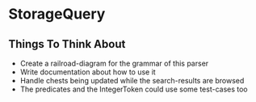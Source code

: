 # StorageQuery

## Things To Think About

- Create a railroad-diagram for the grammar of this parser
- Write documentation about how to use it
- Handle chests being updated while the search-results are browsed
- The predicates and the IntegerToken could use some test-cases too